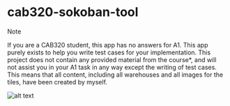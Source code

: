 # cab320-sokoban-tool
> [!NOTE]  
> If you are a CAB320 student, this app has no answers for A1. This app purely exists to help you write test cases for your implementation. This project does not contain any provided material from the course*, and will not assist you in your A1 task in any way except the writing of test cases. This means that all content, including all warehouses and all images for the tiles, have been created by myself.

![alt text](sokoban-tool-preview-image.png "Tool preview image")
